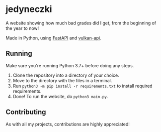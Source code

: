 # jedyneczki
A website showing how much bad grades did I get, from the beginning of the year to now!

Made in Python, using [FastAPI](https://fastapi.tiangolo.com/) and [vulkan-api](https://github.com/kapi2289/vulcan-api).

## Running
Make sure you're running Python 3.7+ before doing any steps.

1. Clone the repository into a directory of your choice.
2. Move to the directory with the files in a terminal.
3. Run `python3 -m pip install -r requirements.txt` to install required requirements.
4. Done! To run the website, do `python3 main.py`.

## Contributing
As with all my projects, contributions are highly appreciated!
